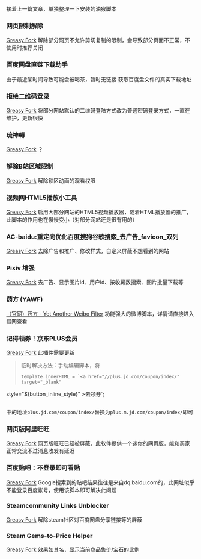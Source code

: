 接着上一篇文章，单独整理一下安装的油猴脚本
<!-- more -->
### 网页限制解除
[Greasy Fork](https://greasyfork.org/scripts/14146-%E7%BD%91%E9%A1%B5%E9%99%90%E5%88%B6%E8%A7%A3%E9%99%A4)
解除部分网页不允许剪切复制的限制，会导致部分页面不正常，不使用时推荐关闭

### 百度网盘直链下载助手
由于最近某时间导致可能会被喝茶，暂时无链接
获取百度盘文件的真实下载地址

### 拒绝二维码登录
[Greasy Fork](https://greasyfork.org/scripts/37988-%E6%8B%92%E7%BB%9D%E4%BA%8C%E7%BB%B4%E7%A0%81%E7%99%BB%E5%BD%95)
将部分网站默认的二维码登陆方式改为普通密码登录方式，一直在维护，更新很快

### 琉神轉
[Greasy Fork](https://greasyfork.org/scripts/23316)
？

### 解除B站区域限制
[Greasy Fork](https://greasyfork.org/scripts/25718-%E8%A7%A3%E9%99%A4b%E7%AB%99%E5%8C%BA%E5%9F%9F%E9%99%90%E5%88%B6)
解除锁区动画的观看权限

### 视频网HTML5播放小工具
[Greasy Fork](https://greasyfork.org/scripts/30545-%E8%A7%86%E9%A2%91%E7%AB%99%E5%90%AF%E7%94%A8html5%E6%92%AD%E6%94%BE%E5%99%A8)
启用大部分网站的HTML5视频播放器，随着HTML播放器的推广，此脚本的作用也在慢慢变小（对部分网站还是很有用的）

### AC-baidu:重定向优化百度搜狗谷歌搜索_去广告_favicon_双列
[Greasy Fork](https://greasyfork.org/scripts/14178-ac-baidu-%E9%87%8D%E5%AE%9A%E5%90%91%E4%BC%98%E5%8C%96%E7%99%BE%E5%BA%A6%E6%90%9C%E7%8B%97%E8%B0%B7%E6%AD%8C%E6%90%9C%E7%B4%A2-%E5%8E%BB%E5%B9%BF%E5%91%8A-favicon-%E5%8F%8C%E5%88%97)
去除广告和推广、修改样式，自定义屏蔽不想看到的网站

### Pixiv 增强
[Greasy Fork](https://greasyfork.org/scripts/34153-pixiv-plus)
去广告、显示图片id、用户id、按收藏数搜索、图片批量下载等

### 药方 (YAWF)
[（官网）药方 - Yet Another Weibo Filter](https://tiansh.github.io/yawf/)
功能强大的微博脚本，详情请直接进入官网查看

### 记得领券！京东PLUS会员
[Greasy Fork](https://greasyfork.org/scripts/369909-%E8%AE%B0%E5%BE%97%E9%A2%86%E5%88%B8-%E4%BA%AC%E4%B8%9Cplus%E4%BC%9A%E5%91%98)
此插件需要更新
 > 临时解决方法：手动编辑脚本，将
 > ```
 > template.innerHTML = `<a href="//plus.jd.com/coupon/index/" target="_blank" 
style="${button_inline_style}" >去领券</a>`;
 > ```
中的地址`plus.jd.com/coupon/index/`替换为`plus.m.jd.com/coupon/index/`即可

### 网页版阿里旺旺
[Greasy Fork](https://greasyfork.org/scripts/35386-%E7%BD%91%E9%A1%B5%E7%89%88%E9%98%BF%E9%87%8C%E6%97%BA%E6%97%BA)
网页版旺旺已经被屏蔽，此软件提供一个迷你的网页版，能和买家正常交流不过消息收发有延迟

### 百度贴吧：不登录即可看贴
[Greasy Fork](https://greasyfork.org/scripts/14151-baidu-tieba-no-login)
Google搜索到的贴吧结果往往是来自dq.baidu.com的，此网址似乎不能登录百度帐号，使用该脚本即可解决此问题

### Steamcommunity Links Unblocker
[Greasy Fork](https://greasyfork.org/scripts/374310-steamcommunity-links-unblocker)
解除steam社区对百度网盘分享链接等的屏蔽

### Steam Gems-to-Price Helper
[Greasy Fork](https://greasyfork.org/scripts/25735-steam-gems-to-price-helper)
效果如其名，显示当前商品售价/宝石的比例